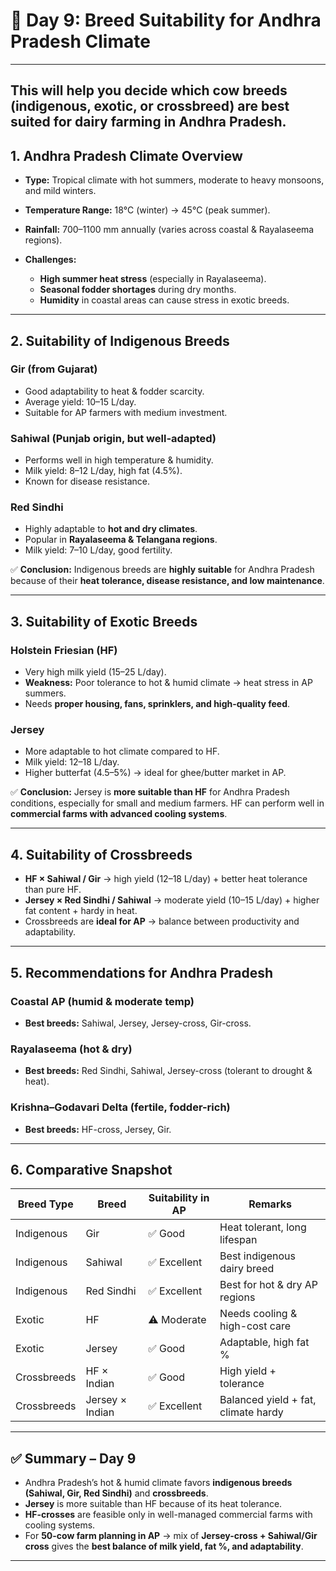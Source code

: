 <h1>🐄 Day 9: Breed Suitability for Andhra Pradesh Climate</h1>

---
This will help you decide which cow breeds (indigenous, exotic, or crossbreed) are best suited for dairy farming in Andhra Pradesh.
---

## 1. Andhra Pradesh Climate Overview

* **Type:** Tropical climate with hot summers, moderate to heavy monsoons, and mild winters.
* **Temperature Range:** 18°C (winter) → 45°C (peak summer).
* **Rainfall:** 700–1100 mm annually (varies across coastal & Rayalaseema regions).
* **Challenges:**

  * **High summer heat stress** (especially in Rayalaseema).
  * **Seasonal fodder shortages** during dry months.
  * **Humidity** in coastal areas can cause stress in exotic breeds.

---

## 2. Suitability of Indigenous Breeds

### **Gir** (from Gujarat)

* Good adaptability to heat & fodder scarcity.
* Average yield: 10–15 L/day.
* Suitable for AP farmers with medium investment.

### **Sahiwal** (Punjab origin, but well-adapted)

* Performs well in high temperature & humidity.
* Milk yield: 8–12 L/day, high fat (4.5%).
* Known for disease resistance.

### **Red Sindhi**

* Highly adaptable to **hot and dry climates**.
* Popular in **Rayalaseema & Telangana regions**.
* Milk yield: 7–10 L/day, good fertility.

✅ **Conclusion:** Indigenous breeds are **highly suitable** for Andhra Pradesh because of their **heat tolerance, disease resistance, and low maintenance**.

---

## 3. Suitability of Exotic Breeds

### **Holstein Friesian (HF)**

* Very high milk yield (15–25 L/day).
* **Weakness:** Poor tolerance to hot & humid climate → heat stress in AP summers.
* Needs **proper housing, fans, sprinklers, and high-quality feed**.

### **Jersey**

* More adaptable to hot climate compared to HF.
* Milk yield: 12–18 L/day.
* Higher butterfat (4.5–5%) → ideal for ghee/butter market in AP.

✅ **Conclusion:** Jersey is **more suitable than HF** for Andhra Pradesh conditions, especially for small and medium farmers. HF can perform well in **commercial farms with advanced cooling systems**.

---

## 4. Suitability of Crossbreeds

* **HF × Sahiwal / Gir** → high yield (12–18 L/day) + better heat tolerance than pure HF.
* **Jersey × Red Sindhi / Sahiwal** → moderate yield (10–15 L/day) + higher fat content + hardy in heat.
* Crossbreeds are **ideal for AP** → balance between productivity and adaptability.

---

## 5. Recommendations for Andhra Pradesh

### **Coastal AP (humid & moderate temp)**

* **Best breeds:** Sahiwal, Jersey, Jersey-cross, Gir-cross.

### **Rayalaseema (hot & dry)**

* **Best breeds:** Red Sindhi, Sahiwal, Jersey-cross (tolerant to drought & heat).

### **Krishna–Godavari Delta (fertile, fodder-rich)**

* **Best breeds:** HF-cross, Jersey, Gir.

---

## 6. Comparative Snapshot

| Breed Type  | Breed           | Suitability in AP | Remarks                             |
| ----------- | --------------- | ----------------- | ----------------------------------- |
| Indigenous  | Gir             | ✅ Good            | Heat tolerant, long lifespan        |
| Indigenous  | Sahiwal         | ✅ Excellent       | Best indigenous dairy breed         |
| Indigenous  | Red Sindhi      | ✅ Excellent       | Best for hot & dry AP regions       |
| Exotic      | HF              | ⚠️ Moderate       | Needs cooling & high-cost care      |
| Exotic      | Jersey          | ✅ Good            | Adaptable, high fat %               |
| Crossbreeds | HF × Indian     | ✅ Good            | High yield + tolerance              |
| Crossbreeds | Jersey × Indian | ✅ Excellent       | Balanced yield + fat, climate hardy |

---

## ✅ Summary – Day 9

* Andhra Pradesh’s hot & humid climate favors **indigenous breeds (Sahiwal, Gir, Red Sindhi)** and **crossbreeds**.
* **Jersey** is more suitable than HF because of its heat tolerance.
* **HF-crosses** are feasible only in well-managed commercial farms with cooling systems.
* For **50-cow farm planning in AP** → mix of **Jersey-cross + Sahiwal/Gir cross** gives the **best balance of milk yield, fat %, and adaptability**.

---

